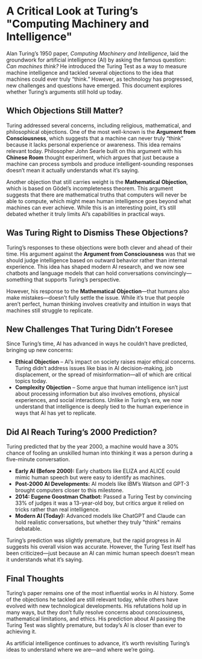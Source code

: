 # A Critical Look at Turing’s "Computing Machinery and Intelligence"

Alan Turing’s 1950 paper, *Computing Machinery and Intelligence*, laid the groundwork for artificial intelligence (AI) by asking the famous question: *Can machines think?* He introduced the Turing Test as a way to measure machine intelligence and tackled several objections to the idea that machines could ever truly “think.” However, as technology has progressed, new challenges and questions have emerged. This document explores whether Turing’s arguments still hold up today.

## Which Objections Still Matter?

Turing addressed several concerns, including religious, mathematical, and philosophical objections. One of the most well-known is the **Argument from Consciousness**, which suggests that a machine can never truly “think” because it lacks personal experience or awareness. This idea remains relevant today. Philosopher John Searle built on this argument with his **Chinese Room** thought experiment, which argues that just because a machine can process symbols and produce intelligent-sounding responses doesn’t mean it actually understands what it’s saying.

Another objection that still carries weight is the **Mathematical Objection**, which is based on Gödel’s incompleteness theorem. This argument suggests that there are mathematical truths that computers will never be able to compute, which might mean human intelligence goes beyond what machines can ever achieve. While this is an interesting point, it’s still debated whether it truly limits AI’s capabilities in practical ways.

## Was Turing Right to Dismiss These Objections?

Turing’s responses to these objections were both clever and ahead of their time. His argument against the **Argument from Consciousness** was that we should judge intelligence based on outward behavior rather than internal experience. This idea has shaped modern AI research, and we now see chatbots and language models that can hold conversations convincingly—something that supports Turing’s perspective.

However, his response to the **Mathematical Objection**—that humans also make mistakes—doesn’t fully settle the issue. While it’s true that people aren’t perfect, human thinking involves creativity and intuition in ways that machines still struggle to replicate.

## New Challenges That Turing Didn’t Foresee

Since Turing’s time, AI has advanced in ways he couldn’t have predicted, bringing up new concerns:

- **Ethical Objection** – AI’s impact on society raises major ethical concerns. Turing didn’t address issues like bias in AI decision-making, job displacement, or the spread of misinformation—all of which are critical topics today.
- **Complexity Objection** – Some argue that human intelligence isn’t just about processing information but also involves emotions, physical experiences, and social interactions. Unlike in Turing’s era, we now understand that intelligence is deeply tied to the human experience in ways that AI has yet to replicate.

## Did AI Reach Turing’s 2000 Prediction?

Turing predicted that by the year 2000, a machine would have a 30% chance of fooling an unskilled human into thinking it was a person during a five-minute conversation. 

- **Early AI (Before 2000):** Early chatbots like ELIZA and ALICE could mimic human speech but were easy to identify as machines.
- **Post-2000 AI Developments:** AI models like IBM’s Watson and GPT-3 brought computers closer to this milestone.
- **2014: Eugene Goostman Chatbot:** Passed a Turing Test by convincing 33% of judges it was a 13-year-old boy, but critics argue it relied on tricks rather than real intelligence.
- **Modern AI (Today):** Advanced models like ChatGPT and Claude can hold realistic conversations, but whether they truly "think" remains debatable.

Turing’s prediction was slightly premature, but the rapid progress in AI suggests his overall vision was accurate. However, the Turing Test itself has been criticized—just because an AI can mimic human speech doesn’t mean it understands what it’s saying.

## Final Thoughts

Turing’s paper remains one of the most influential works in AI history. Some of the objections he tackled are still relevant today, while others have evolved with new technological developments. His refutations hold up in many ways, but they don’t fully resolve concerns about consciousness, mathematical limitations, and ethics. His prediction about AI passing the Turing Test was slightly premature, but today’s AI is closer than ever to achieving it. 

As artificial intelligence continues to advance, it’s worth revisiting Turing’s ideas to understand where we are—and where we’re going.
